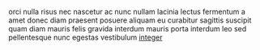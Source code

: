 orci nulla risus nec nascetur ac nunc nullam lacinia lectus fermentum a amet
donec diam praesent posuere aliquam eu curabitur sagittis suscipit quam diam
mauris felis gravida interdum mauris porta interdum leo sed pellentesque nunc
egestas vestibulum [integer](generated_webpages/interdum1.md)